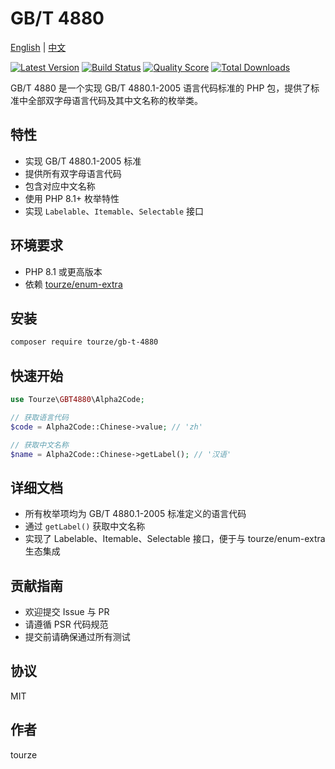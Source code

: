 # GB/T 4880

[English](README.md) | [中文](README.zh-CN.md)

[![Latest Version](https://img.shields.io/packagist/v/tourze/gb-t-4880.svg?style=flat-square)](https://packagist.org/packages/tourze/gb-t-4880)
[![Build Status](https://img.shields.io/travis/tourze/gb-t-4880/master.svg?style=flat-square)](https://travis-ci.org/tourze/gb-t-4880)
[![Quality Score](https://img.shields.io/scrutinizer/g/tourze/gb-t-4880.svg?style=flat-square)](https://scrutinizer-ci.com/g/tourze/gb-t-4880)
[![Total Downloads](https://img.shields.io/packagist/dt/tourze/gb-t-4880.svg?style=flat-square)](https://packagist.org/packages/tourze/gb-t-4880)

GB/T 4880 是一个实现 GB/T 4880.1-2005 语言代码标准的 PHP 包，提供了标准中全部双字母语言代码及其中文名称的枚举类。

## 特性

- 实现 GB/T 4880.1-2005 标准
- 提供所有双字母语言代码
- 包含对应中文名称
- 使用 PHP 8.1+ 枚举特性
- 实现 `Labelable`、`Itemable`、`Selectable` 接口

## 环境要求

- PHP 8.1 或更高版本
- 依赖 [tourze/enum-extra](https://packagist.org/packages/tourze/enum-extra)

## 安装

```bash
composer require tourze/gb-t-4880
```

## 快速开始

```php
use Tourze\GBT4880\Alpha2Code;

// 获取语言代码
$code = Alpha2Code::Chinese->value; // 'zh'

// 获取中文名称
$name = Alpha2Code::Chinese->getLabel(); // '汉语'
```

## 详细文档

- 所有枚举项均为 GB/T 4880.1-2005 标准定义的语言代码
- 通过 `getLabel()` 获取中文名称
- 实现了 Labelable、Itemable、Selectable 接口，便于与 tourze/enum-extra 生态集成

## 贡献指南

- 欢迎提交 Issue 与 PR
- 请遵循 PSR 代码规范
- 提交前请确保通过所有测试

## 协议

MIT

## 作者

tourze
